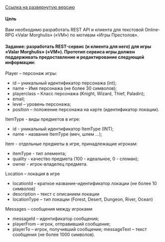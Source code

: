 [Ссылка на развернутую версию](https://game-cites-lab-grentsav.herokuapp.com/)

#### Цель

Вам необходимо разработать REST API и клиента для текстовой Online-RPG «Valar Morghulis» («VM») по мотивам «Игры Престолов».

#### Задание: разработать REST-сервис (и клиента для него) для игры «Valar Morghulis» («VM»). Прототип сервиса игры должен поддерживать предоставление и редактирование следующей информации: 

<p>Player – персонаж игры:
  
- id – уникальный идентификатор персонажа (int);
- name – Имя персонажа (не более 30 символов);
- playerclass – Класс персонажа (Knight, Wizard, Thief, Paladin);
- email;
- level – уровень персонажа;
- position – положение персонажа на карте (идентификатор локации).</p>
<p>ItemType - виды предметов в игре:

- id - уникальный идентификатор ItemType (INT);
- name - название ItemType (меч, шлем ...);</p>
<p>Item - отдельные предметы в игре, принадлежащие игрокам:

- itemType - тип элемента;
- quality - качество предмета (100 - идеальное, 0 - сломан);
- owner - игрок-владелец предмета.</p>
<p>Location – локация в игре

- locationId – краткое название-идентификатор локации (не более 10 символов)
- description – текст с описанием локации
- locationType – тип локации (Forest, Desert, Dungeon, River, Ocean)</p>
<p>Messages – сообщения между игроками

- messageId – идентификатор сообщения;
- playerFrom – игрок, отправивший сообщение;
- playerTo – игрок, получивший сообщение;
messageText – текст сообщения (не более 1000 символов).</p>

